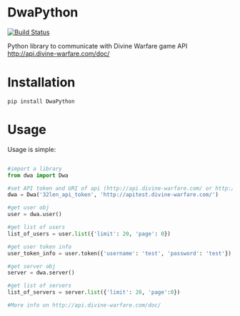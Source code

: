 DwaPython
=========

[![Build Status](https://travis-ci.org/Salamek/DwaPython.svg?branch=master)](https://travis-ci.org/Salamek/DwaPython)


Python library to communicate with Divine Warfare game API http://api.divine-warfare.com/doc/

# Installation

    pip install DwaPython
    
# Usage

Usage is simple:

```python

#import a library
from dwa import Dwa

#set API token and URI of api (http://api.divine-warfare.com/ or http://apitest.divine-warfare.com/ for testing purposes)
dwa = Dwa('32len_api_token', 'http://apitest.divine-warfare.com/')

#get user obj
user = dwa.user()

#get list of users
list_of_users = user.list({'limit': 20, 'page': 0})

#get user token info
user_token_info = user.token({'username': 'test', 'password': 'test'})

#get server obj
server = dwa.server()

#get list of servers
list_of_servers = server.list({'limit': 20, 'page':0})

#More info on http://api.divine-warfare.com/doc/

```




